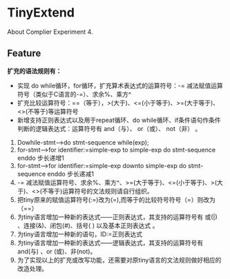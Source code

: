 # TinyExtend
About Complier Experiment 4.

## Feature

**扩充的语法规则有：**

- 实现 do while循环，for循环，扩充算术表达式的运算符号：-= 减法赋值运算符号（类似于C语言的-=）、求余%、乘方^
- 扩充比较运算符号：==（等于），>(大于)、<=(小于等于)、>=(大于等于)、<>(不等于)等运算符号
- 新增支持正则表达式以及用于repeat循环、do while循环、if条件语句作条件判断的逻辑表达式：运算符号有 and（与）、 or（或）、 not（非） 。

1. Dowhile-stmt-->do  stmt-sequence  while(exp); 
2. for-stmt-->for identifier:=simple-exp  to  simple-exp  do  stmt-sequence enddo    步长递增1
3. for-stmt-->for identifier:=simple-exp  downto  simple-exp  do  stmt-sequence enddo    步长递减1
4.  -= 减法赋值运算符号、求余%、乘方^、>=(大于等于)、<=(小于等于)、>(大于)、<>(不等于)运算符号的文法规则请自行组织。
5. 把tiny原来的赋值运算符号(:=)改为(=),而等于的比较符号符号（=）则改为（==）
6. 为tiny语言增加一种新的表达式——正则表达式，其支持的运算符号有  或(|)  、连接(&)、闭包(#)、括号( ) 以及基本正则表达式 。
7. 为tiny语言增加一种新的语句，ID:=正则表达式  
8. 为tiny语言增加一种新的表达式——逻辑表达式，其支持的运算符号有  and(与)  、or (或)、非(not)。
9. 为了实现以上的扩充或改写功能，还需要对原tiny语言的文法规则做好相应的改造处理。 
